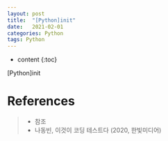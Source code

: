 ```yaml
---
layout: post
title:  "[Python]init"
date:   2021-02-01
categories: Python
tags: Python  
---
```


* content
{:toc}

[Python]init









# References      
> - 참조 
> - 나동빈, 이것이 코딩 테스트다 (2020, 한빛미디어)